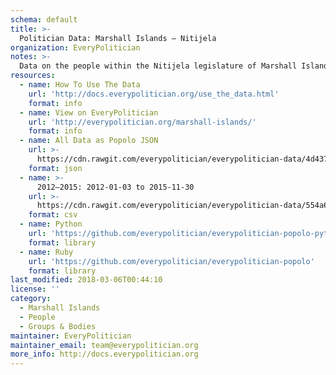 ```yaml
---
schema: default
title: >-
  Politician Data: Marshall Islands — Nitijela
organization: EveryPolitician
notes: >-
  Data on the people within the Nitijela legislature of Marshall Islands.
resources:
  - name: How To Use The Data
    url: 'http://docs.everypolitician.org/use_the_data.html'
    format: info
  - name: View on EveryPolitician
    url: 'http://everypolitician.org/marshall-islands/'
    format: info
  - name: All Data as Popolo JSON
    url: >-
      https://cdn.rawgit.com/everypolitician/everypolitician-data/4d4377410b6b34cac5c91134eda41c3f4179cf33/data/Marshall_Islands/Nitijela/ep-popolo-v1.0.json
    format: json
  - name: >-
      2012–2015: 2012-01-03 to 2015-11-30
    url: >-
      https://cdn.rawgit.com/everypolitician/everypolitician-data/554a6cb306153130ac5558e4c015471d63e57cb7/data/Marshall_Islands/Nitijela/term-2012.csv
    format: csv
  - name: Python
    url: 'https://github.com/everypolitician/everypolitician-popolo-python'
    format: library
  - name: Ruby
    url: 'https://github.com/everypolitician/everypolitician-popolo'
    format: library
last_modified: 2018-03-06T00:44:10
license: ''
category:
  - Marshall Islands
  - People
  - Groups & Bodies
maintainer: EveryPolitician
maintainer_email: team@everypolitician.org
more_info: http://docs.everypolitician.org
---
```

